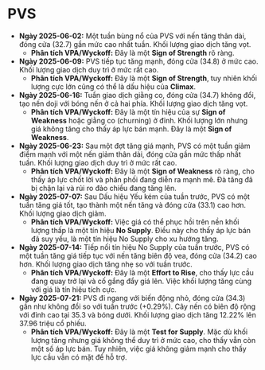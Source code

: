 # PVS

- **Ngày 2025-06-02:** Một tuần bùng nổ của PVS với nến tăng thân dài, đóng cửa (32.7) gần mức cao nhất tuần. Khối lượng giao dịch tăng vọt.
    - **Phân tích VPA/Wyckoff:** Đây là một **Sign of Strength** rõ ràng.
- **Ngày 2025-06-09:** PVS tiếp tục tăng mạnh, đóng cửa (34.8) ở mức cao. Khối lượng giao dịch duy trì ở mức rất cao.
    - **Phân tích VPA/Wyckoff:** Đây là một **Sign of Strength**, tuy nhiên khối lượng cực lớn cũng có thể là dấu hiệu của **Climax**.
- **Ngày 2025-06-16:** Tuần giao dịch giằng co, đóng cửa (34.7) không đổi, tạo nến doji với bóng nến ở cả hai phía. Khối lượng giao dịch tăng vọt.
    - **Phân tích VPA/Wyckoff:** Đây là một tín hiệu của sự **Sign of Weakness** hoặc giằng co (churning) ở đỉnh. Khối lượng lớn nhưng giá không tăng cho thấy áp lực bán mạnh. Đây là một **Sign of Weakness**.
- **Ngày 2025-06-23:** Sau một đợt tăng giá mạnh, PVS có một tuần giảm điểm mạnh với một nến giảm thân dài, đóng cửa gần mức thấp nhất tuần. Khối lượng giao dịch duy trì ở mức rất cao.
    - **Phân tích VPA/Wyckoff:** Đây là một **Sign of Weakness** rõ ràng, cho thấy áp lực chốt lời và phân phối đang diễn ra mạnh mẽ. Đà tăng đã bị chặn lại và rủi ro đảo chiều đang tăng lên.
- **Ngày 2025-07-07:** Sau Dấu hiệu Yếu kém của tuần trước, PVS có một tuần tăng giá tốt, tạo thành một nến tăng và đóng cửa (33.1) cao hơn. Khối lượng giao dịch giảm.
    - **Phân tích VPA/Wyckoff:** Việc giá có thể phục hồi trên nền khối lượng thấp là một tín hiệu **No Supply**. Điều này cho thấy áp lực bán đã suy yếu, là một tín hiệu No Supply cho xu hướng tăng.
- **Ngày 2025-07-14:** Tiếp nối tín hiệu No Supply của tuần trước, PVS có một tuần tăng giá tiếp tục với nến tăng biên độ vea, đóng cửa (34.2) cao hơn. Khối lượng giao dịch tăng nhẹ so với tuần trước.
    - **Phân tích VPA/Wyckoff:** Đây là một **Effort to Rise**, cho thấy lực cầu đang quay trở lại và cố gắng đẩy giá lên. Việc khối lượng tăng cùng với giá là tín hiệu tích cực.
- **Ngày 2025-07-21:** PVS đi ngang với biến động nhỏ, đóng cửa (34.3) gần như không đổi so với tuần trước (+0.29%). Cây nến có biên độ rộng với đỉnh cao tại 35.3 và bóng dưới. Khối lượng giao dịch tăng 12.22% lên 37.96 triệu cổ phiếu.
    - **Phân tích VPA/Wyckoff:** Đây là một **Test for Supply**. Mặc dù khối lượng tăng nhưng giá không thể duy trì ở mức cao, cho thấy vẫn còn một số áp lực bán. Tuy nhiên, việc giá không giảm mạnh cho thấy lực cầu vẫn có mặt để hỗ trợ.


